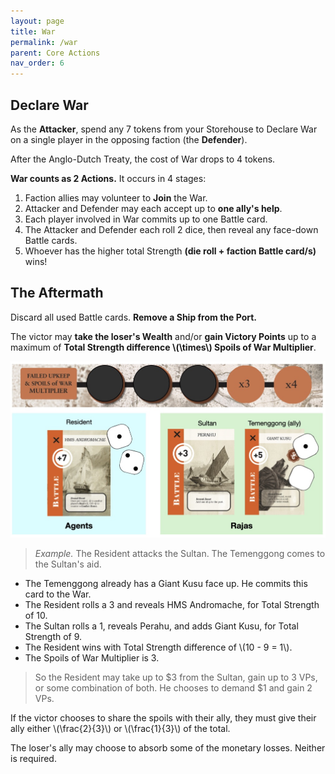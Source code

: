 ```yaml
---
layout: page
title: War
permalink: /war
parent: Core Actions
nav_order: 6
---
```

## Declare War

As the **Attacker**, spend any 7 tokens from your Storehouse to Declare War on a single player in the opposing faction (the **Defender**).

After the Anglo-Dutch Treaty, the cost of War drops to 4 tokens.

**War counts as 2 Actions.** It occurs in 4 stages:

1. Faction allies may volunteer to **Join** the War.
2. Attacker and Defender may each accept up to **one ally's help**.
3. Each player involved in War commits up to one Battle card.
4. The Attacker and Defender each roll 2 dice, then reveal any face-down Battle cards.
5. Whoever has the higher total Strength **(die roll + faction Battle card/s)** wins!

## The Aftermath

Discard all used Battle cards. **Remove a Ship from the Port.**

The victor may **take the loser's Wealth** and/or **gain Victory Points** up to a maximum of **Total Strength difference \\(\times\\) Spoils of War Multiplier**.

![Battle example.](/img/battle_example.jpg)

> *Example.* The Resident attacks the Sultan. The Temenggong comes to the Sultan's aid.
- The Temenggong already has a Giant Kusu face up. He commits this card to the War.
- The Resident rolls a 3 and reveals HMS Andromache, for Total Strength of 10.
- The Sultan rolls a 1, reveals Perahu, and adds Giant Kusu, for Total Strength of 9.
- The Resident wins with Total Strength difference of \\(10 - 9 = 1\\).
- The Spoils of War Multiplier is 3.

> So the Resident may take up to $3 from the Sultan, gain up to 3 VPs, or some combination of both. He chooses to demand $1 and gain 2 VPs.

If the victor chooses to share the spoils with their ally, they must give their ally either \\(\frac{2}{3}\\) or \\(\frac{1}{3}\\) of the total.

The loser's ally may choose to absorb some of the monetary losses. Neither is required.

<!-- > **3-player game: the solo player may commit 2 battle cards.** -->